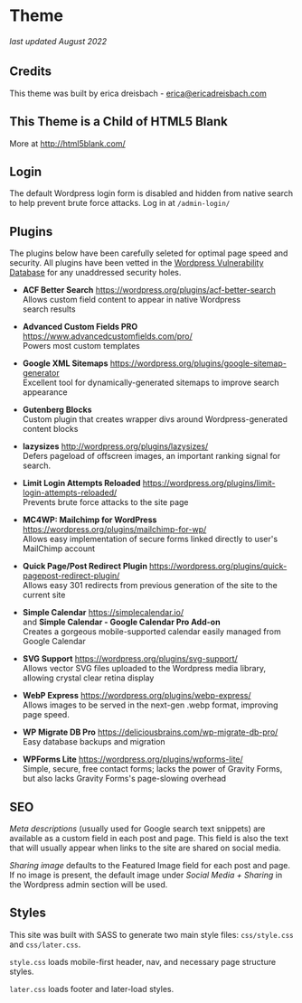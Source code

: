 # Theme
###### last updated August 2022

## Credits
This theme was built by erica dreisbach - erica@ericadreisbach.com

## This Theme is a Child of HTML5 Blank
More at http://html5blank.com/

## Login
The default Wordpress login form is disabled and hidden from native search to help prevent brute force attacks. Log in at `/admin-login/`

## Plugins
The plugins below have been carefully seleted for optimal page speed and security. All plugins have been vetted in the <a href="https://wpscan.com/" target="_blank" rel="noopener">Wordpress Vulnerability Database</a> for any unaddressed security holes.

- **ACF Better Search** https://wordpress.org/plugins/acf-better-search <br />
  Allows custom field content to appear in native Wordpress search&nbsp;results

- **Advanced Custom Fields PRO** https://www.advancedcustomfields.com/pro/ <br />
   Powers most custom templates

- **Google XML Sitemaps** https://wordpress.org/plugins/google-sitemap-generator <br />
Excellent tool for dynamically-generated sitemaps to improve search appearance

- **Gutenberg Blocks** <br />
  Custom plugin that creates wrapper divs around Wordpress-generated content blocks

- **lazysizes** http://wordpress.org/plugins/lazysizes/ <br />
  Defers pageload of offscreen images, an important ranking signal for search.

- **Limit Login Attempts Reloaded** https://wordpress.org/plugins/limit-login-attempts-reloaded/ <br />
Prevents brute force attacks to the site page

- **MC4WP: Mailchimp for WordPress** https://wordpress.org/plugins/mailchimp-for-wp/ <br />
  Allows easy implementation of secure forms linked directly to user's MailChimp account

- **Quick Page/Post Redirect Plugin** https://wordpress.org/plugins/quick-pagepost-redirect-plugin/ <br />
  Allows easy 301 redirects from previous generation of the site to the current site

- **Simple Calendar** https://simplecalendar.io/ <br />
and **Simple Calendar - Google Calendar Pro Add-on** <br />
 Creates a gorgeous mobile-supported calendar easily managed from Google Calendar

- **SVG Support** https://wordpress.org/plugins/svg-support/ <br />
  Allows vector SVG files uploaded to the Wordpress media library, allowing crystal clear retina display

- **WebP Express**  https://wordpress.org/plugins/webp-express/ <br />
  Allows images to be served in the <span style="white-space: nowrap">next-gen</span> .webp format, improving page&nbsp;speed.

- **WP Migrate DB Pro** https://deliciousbrains.com/wp-migrate-db-pro/ <br />
  Easy database backups and migration

- **WPForms Lite** https://wordpress.org/plugins/wpforms-lite/ <br />
 Simple, secure, free contact forms; lacks the power of Gravity Forms, but also lacks Gravity Forms's <span class="nowrap">page-slowing</span> overhead


## SEO
*Meta descriptions* (usually used for Google search text snippets) are available as a custom field in each post and page. This field is also the text that will usually appear when links to the site are shared on social media.

*Sharing image* defaults to the Featured Image field for each post and page. If no image is present, the default image under *Social Media + Sharing* in the Wordpress admin section will be used.


## Styles
This site was built with SASS to generate two main style files: `css/style.css` and `css/later.css`.

`style.css` loads mobile-first header, nav, and necessary page structure styles.

`later.css` loads footer and later-load styles.
